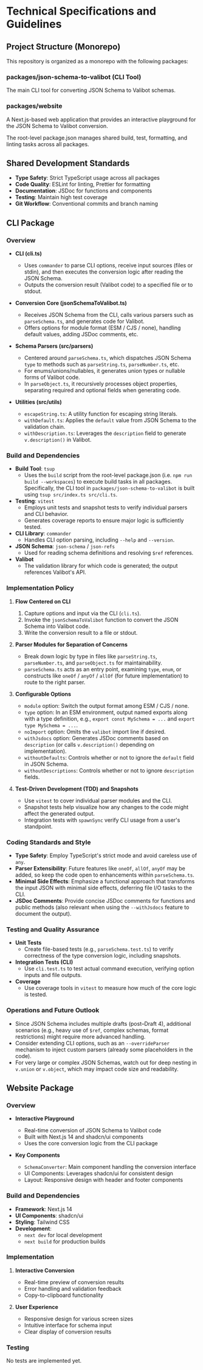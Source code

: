 # Technical Specifications and Guidelines

## Project Structure (Monorepo)

This repository is organized as a monorepo with the following packages:

### packages/json-schema-to-valibot (CLI Tool)

The main CLI tool for converting JSON Schema to Valibot schemas.

### packages/website

A Next.js-based web application that provides an interactive playground for the JSON Schema to Valibot conversion.

The root-level package.json manages shared build, test, formatting, and linting tasks across all packages.

## Shared Development Standards

- **Type Safety**: Strict TypeScript usage across all packages
- **Code Quality**: ESLint for linting, Prettier for formatting
- **Documentation**: JSDoc for functions and components
- **Testing**: Maintain high test coverage
- **Git Workflow**: Conventional commits and branch naming

## CLI Package

### Overview

- **CLI (cli.ts)**

  - Uses `commander` to parse CLI options, receive input sources (files or stdin), and then executes the conversion logic after reading the JSON Schema.
  - Outputs the conversion result (Valibot code) to a specified file or to stdout.

- **Conversion Core (jsonSchemaToValibot.ts)**

  - Receives JSON Schema from the CLI, calls various parsers such as `parseSchema.ts`, and generates code for Valibot.
  - Offers options for module format (ESM / CJS / none), handling default values, adding JSDoc comments, etc.

- **Schema Parsers (src/parsers)**

  - Centered around `parseSchema.ts`, which dispatches JSON Schema `type` to methods such as `parseString.ts`, `parseNumber.ts`, etc.
  - For enums/unions/nullables, it generates union types or nullable forms of Valibot code.
  - In `parseObject.ts`, it recursively processes object properties, separating required and optional fields when generating code.

- **Utilities (src/utils)**
  - `escapeString.ts`: A utility function for escaping string literals.
  - `withDefault.ts`: Applies the `default` value from JSON Schema to the validation chain.
  - `withDescription.ts`: Leverages the `description` field to generate `v.description()` in Valibot.

### Build and Dependencies

- **Build Tool**: `tsup`
  - Uses the `build` script from the root-level package.json (i.e. `npm run build --workspaces`) to execute build tasks in all packages. Specifically, the CLI tool in `packages/json-schema-to-valibot` is built using `tsup src/index.ts src/cli.ts`.
- **Testing**: `vitest`
  - Employs unit tests and snapshot tests to verify individual parsers and CLI behavior.
  - Generates coverage reports to ensure major logic is sufficiently tested.
- **CLI Library**: `commander`
  - Handles CLI option parsing, including `--help` and `--version`.
- **JSON Schema**: `json-schema` / `json-refs`
  - Used for reading schema definitions and resolving `$ref` references.
- **Valibot**
  - The validation library for which code is generated; the output references Valibot's API.

### Implementation Policy

1. **Flow Centered on CLI**

   1. Capture options and input via the CLI (`cli.ts`).
   2. Invoke the `jsonSchemaToValibot` function to convert the JSON Schema into Valibot code.
   3. Write the conversion result to a file or stdout.

2. **Parser Modules for Separation of Concerns**

   - Break down logic by type in files like `parseString.ts`, `parseNumber.ts`, and `parseObject.ts` for maintainability.
   - `parseSchema.ts` acts as an entry point, examining `type`, `enum`, or constructs like `oneOf` / `anyOf` / `allOf` (for future implementation) to route to the right parser.

3. **Configurable Options**

   - `module` option: Switch the output format among ESM / CJS / none.
   - `type` option: In an ESM environment, output named exports along with a type definition, e.g., `export const MySchema = ...` and `export type MySchema = ...`.
   - `noImport` option: Omits the `valibot` import line if desired.
   - `withJsdocs` option: Generates JSDoc comments based on `description` (or calls `v.description()` depending on implementation).
   - `withoutDefaults`: Controls whether or not to ignore the `default` field in JSON Schema.
   - `withoutDescriptions`: Controls whether or not to ignore `description` fields.

4. **Test-Driven Development (TDD) and Snapshots**
   - Use `vitest` to cover individual parser modules and the CLI.
   - Snapshot tests help visualize how any changes to the code might affect the generated output.
   - Integration tests with `spawnSync` verify CLI usage from a user's standpoint.

### Coding Standards and Style

- **Type Safety**: Employ TypeScript's strict mode and avoid careless use of `any`.
- **Parser Extensibility**: Future features like `oneOf`, `allOf`, `anyOf` may be added, so keep the code open to enhancements within `parseSchema.ts`.
- **Minimal Side Effects**: Emphasize a functional approach that transforms the input JSON with minimal side effects, deferring file I/O tasks to the CLI.
- **JSDoc Comments**: Provide concise JSDoc comments for functions and public methods (also relevant when using the `--withJsdocs` feature to document the output).

### Testing and Quality Assurance

- **Unit Tests**
  - Create file-based tests (e.g., `parseSchema.test.ts`) to verify correctness of the type conversion logic, including snapshots.
- **Integration Tests (CLI)**
  - Use `cli.test.ts` to test actual command execution, verifying option inputs and file outputs.
- **Coverage**
  - Use coverage tools in `vitest` to measure how much of the core logic is tested.

### Operations and Future Outlook

- Since JSON Schema includes multiple drafts (post–Draft 4), additional scenarios (e.g., heavy use of `$ref`, complex schemas, format restrictions) might require more advanced handling.
- Consider extending CLI options, such as an `--overrideParser` mechanism to inject custom parsers (already some placeholders in the code).
- For very large or complex JSON Schemas, watch out for deep nesting in `v.union` or `v.object`, which may impact code size and readability.

## Website Package

### Overview

- **Interactive Playground**

  - Real-time conversion of JSON Schema to Valibot code
  - Built with Next.js 14 and shadcn/ui components
  - Uses the core conversion logic from the CLI package

- **Key Components**
  - `SchemaConverter`: Main component handling the conversion interface
  - UI Components: Leverages shadcn/ui for consistent design
  - Layout: Responsive design with header and footer components

### Build and Dependencies

- **Framework**: Next.js 14
- **UI Components**: shadcn/ui
- **Styling**: Tailwind CSS
- **Development**:
  - `next dev` for local development
  - `next build` for production builds

### Implementation

1. **Interactive Conversion**

   - Real-time preview of conversion results
   - Error handling and validation feedback
   - Copy-to-clipboard functionality

2. **User Experience**
   - Responsive design for various screen sizes
   - Intuitive interface for schema input
   - Clear display of conversion results

### Testing

No tests are implemented yet.
